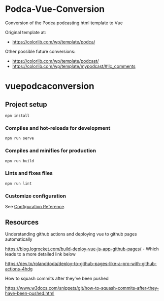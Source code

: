 # Podca-Vue-Conversion
Conversion of the Podca podcasting html template to Vue

Original template at: 
* https://colorlib.com/wp/template/podca/

Other possible future conversions:
* https://colorlib.com/wp/template/podcast/
* https://colorlib.com/wp/template/mypodcast/#llc_comments

# vuepodcaconversion
## Project setup
```
npm install
```

### Compiles and hot-reloads for development
```
npm run serve
```

### Compiles and minifies for production
```
npm run build
```

### Lints and fixes files
```
npm run lint
```

### Customize configuration
See [Configuration Reference](https://cli.vuejs.org/config/).


## Resources
Understanding github actions and deploying vue to github pages automatically

https://blog.logrocket.com/build-deploy-vue-js-app-github-pages/ - Which leads to a more detailed link below

https://dev.to/rolanddoda/deploy-to-github-pages-like-a-pro-with-github-actions-4hdg

How to squash commits after they've been pushed

https://www.w3docs.com/snippets/git/how-to-squash-commits-after-they-have-been-pushed.html
